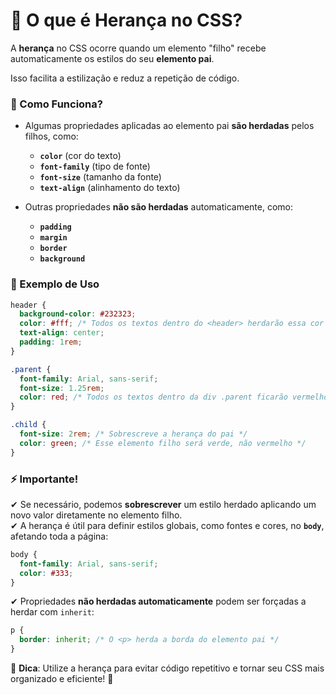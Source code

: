 # 📌 O que é Herança no CSS?  

A **herança** no CSS ocorre quando um elemento "filho" recebe automaticamente os estilos do seu **elemento pai**.

Isso facilita a estilização e reduz a repetição de código.  

### 📜 Como Funciona?  
- Algumas propriedades aplicadas ao elemento pai **são herdadas** pelos filhos, como:
  - **`color`** (cor do texto)  
  - **`font-family`** (tipo de fonte)  
  - **`font-size`** (tamanho da fonte)  
  - **`text-align`** (alinhamento do texto)  

- Outras propriedades **não são herdadas** automaticamente, como:
  - **`padding`**  
  - **`margin`**  
  - **`border`**  
  - **`background`**  

### 🎨 Exemplo de Uso  
```css
header {
  background-color: #232323;
  color: #fff; /* Todos os textos dentro do <header> herdarão essa cor */
  text-align: center;
  padding: 1rem;
}

.parent {
  font-family: Arial, sans-serif;
  font-size: 1.25rem;
  color: red; /* Todos os textos dentro da div .parent ficarão vermelhos */
}

.child {
  font-size: 2rem; /* Sobrescreve a herança do pai */
  color: green; /* Esse elemento filho será verde, não vermelho */
}
```  

### ⚡ Importante!  
✔ Se necessário, podemos **sobrescrever** um estilo herdado aplicando um novo valor diretamente no elemento filho.  
✔ A herança é útil para definir estilos globais, como fontes e cores, no **`body`**, afetando toda a página:  
```css
body {
  font-family: Arial, sans-serif;
  color: #333;
}
```  
✔ Propriedades **não herdadas automaticamente** podem ser forçadas a herdar com `inherit`:  
```css
p {
  border: inherit; /* O <p> herda a borda do elemento pai */
}
```  

🔎 **Dica**: Utilize a herança para evitar código repetitivo e tornar seu CSS mais organizado e eficiente! 🚀  
